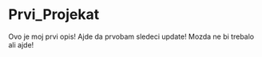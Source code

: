 # Prvi_Projekat
 Ovo je moj prvi opis!
Ajde da prvobam sledeci update!
Mozda ne bi trebalo ali ajde!
